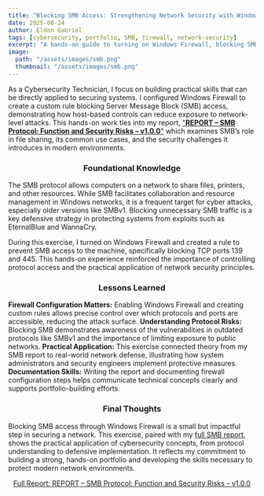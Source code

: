 ```yaml
---
title: "Blocking SMB Access: Strengthening Network Security with Windows Firewall"
date: 2025-08-24
author: Eldon Gabriel
tags: [cybersecurity, portfolio, SMB, firewall, network-security]
excerpt: "A hands-on guide to turning on Windows Firewall, blocking SMB traffic, and understanding protocol security risks."
image:
  path: "/assets/images/smb.png"
  thumbnail: "/assets/images/smb.png"
---
```


<p>As a Cybersecurity Technician, I focus on building practical skills that can be directly applied to securing systems. I configured Windows Firewall to create a custom rule blocking Server Message Block (SMB) access, demonstrating how host-based controls can reduce exposure to network-level attacks. This hands-on work ties into my report, <a href="https://github.com/EldonGabriel/eldongabriel.github.io/blob/main/assets/reports/REPORT%20%E2%80%93%20SMB%20Protocol_%20Function%20and%20Security%20Risks%20%E2%80%93%20v1.0.0.pdf" target="_blank" rel="noopener noreferrer">"<strong>REPORT – SMB Protocol: Function and Security Risks – v1.0.0</strong>"</a> which examines SMB’s role in file sharing, its common use cases, and the security challenges it introduces in modern environments.</p>

<center><h3>Foundational Knowledge</h3></center>
<p>The SMB protocol allows computers on a network to share files, printers, and other resources. While SMB facilitates collaboration and resource management in Windows networks, it is a frequent target for cyber attacks, especially older versions like SMBv1. Blocking unnecessary SMB traffic is a key defensive strategy in protecting systems from exploits such as EternalBlue and WannaCry.</p>
<p>During this exercise, I turned on Windows Firewall and created a rule to prevent SMB access to the machine, specifically blocking TCP ports 139 and 445. This hands-on experience reinforced the importance of controlling protocol access and the practical application of network security principles.</p>

<center><h3>Lessons Learned</h3></center>

**Firewall Configuration Matters:** Enabling Windows Firewall and creating custom rules allows precise control over which protocols and ports are accessible, reducing the attack surface.
**Understanding Protocol Risks:** Blocking SMB demonstrates awareness of the vulnerabilities in outdated protocols like SMBv1 and the importance of limiting exposure to public networks.
**Practical Application:** This exercise connected theory from my SMB report to real-world network defense, illustrating how system administrators and security engineers implement protective measures.
**Documentation Skills:** Writing the report and documenting firewall configuration steps helps communicate technical concepts clearly and supports portfolio-building efforts.

<center><h3>Final Thoughts</h3></center>
<p>Blocking SMB access through Windows Firewall is a small but impactful step in securing a network. This exercise, paired with my <a href="https://github.com/EldonGabriel/eldongabriel.github.io/blob/main/assets/reports/REPORT%20%E2%80%93%20SMB%20Protocol_%20Function%20and%20Security%20Risks%20%E2%80%93%20v1.0.0.pdf" target="_blank" rel="noopener noreferrer">full SMB report</a>, shows the practical application of cybersecurity concepts, from protocol understanding to defensive implementation. It reflects my commitment to building a strong, hands-on portfolio and developing the skills necessary to protect modern network environments.</p>

<p align="center">
  <a href="https://github.com/EldonGabriel/eldongabriel.github.io/blob/main/assets/reports/REPORT%20%E2%80%93%20SMB%20Protocol%20Function%20and%20Security%20Risks%20%E2%80%93%20v1.0.0.pdf" target="_blank">
    Full Report: REPORT – SMB Protocol: Function and Security Risks – v1.0.0
  </a>
